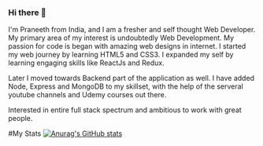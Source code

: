 ### Hi there 👋

I'm Praneeth from India, and I am a fresher and self thought Web Developer. My primary area of my interest is undoubtedly Web Development. My passion for code is began with amazing web designs in internet. I started my web journey by learning HTML5 and CSS3. I expanded my self by learning engaging skills like ReactJs and Redux. 

Later I moved towards Backend part of the application as well. I have added Node, Express and MongoDB to my skillset, with the help of the serveral youtube channels and Udemy courses out there.

Interested in entire full stack spectrum and ambitious to work with great people.

#My Stats
[![Anurag's GitHub stats](https://github-readme-stats.vercel.app/api?username=praneethketha)](https://github.com/anuraghazra/github-readme-stats)

